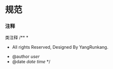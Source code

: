 # 规范

### 注释
类注释
/**
 *
 * <p>All rights Reserved, Designed By YangRunkang.</p>
 * @author $user$
 * @date $date$ $time$
 */